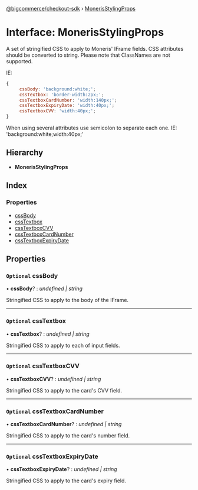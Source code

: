 [@bigcommerce/checkout-sdk](../README.md) › [MonerisStylingProps](monerisstylingprops.md)

# Interface: MonerisStylingProps

A set of stringified CSS to apply to Moneris' IFrame fields.
CSS attributes should be converted to string.
Please note that ClassNames are not supported.

IE:
```js
{
     cssBody: 'background:white;';
     cssTextbox: 'border-width:2px;';
     cssTextboxCardNumber: 'width:140px;';
     cssTextboxExpiryDate: 'width:40px;';
     cssTextboxCVV: 'width:40px;';
}
```

When using several attributes use semicolon to separate each one.
IE: 'background:white;width:40px;'

## Hierarchy

* **MonerisStylingProps**

## Index

### Properties

* [cssBody](monerisstylingprops.md#optional-cssbody)
* [cssTextbox](monerisstylingprops.md#optional-csstextbox)
* [cssTextboxCVV](monerisstylingprops.md#optional-csstextboxcvv)
* [cssTextboxCardNumber](monerisstylingprops.md#optional-csstextboxcardnumber)
* [cssTextboxExpiryDate](monerisstylingprops.md#optional-csstextboxexpirydate)

## Properties

### `Optional` cssBody

• **cssBody**? : *undefined | string*

Stringified CSS to apply to the body of the IFrame.

___

### `Optional` cssTextbox

• **cssTextbox**? : *undefined | string*

Stringified CSS to apply to each of input fields.

___

### `Optional` cssTextboxCVV

• **cssTextboxCVV**? : *undefined | string*

Stringified CSS to apply to the card's CVV field.

___

### `Optional` cssTextboxCardNumber

• **cssTextboxCardNumber**? : *undefined | string*

Stringified CSS to apply to the card's number field.

___

### `Optional` cssTextboxExpiryDate

• **cssTextboxExpiryDate**? : *undefined | string*

Stringified CSS to apply to the card's expiry field.
